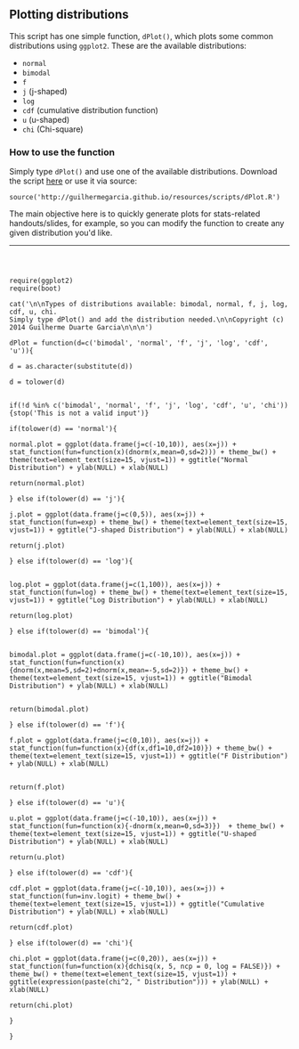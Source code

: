 ## Plotting distributions

This script has one simple function, ```dPlot()```, which plots some common distributions using ```ggplot2```. These are
the available distributions:

* ```normal```
* ```bimodal```
* ```f```
* ```j``` (j-shaped)
* ```log```
* ```cdf``` (cumulative distribution function)
* ```u``` (u-shaped)
* ```chi``` (Chi-square)

### How to use the function

Simply type ```dPlot()``` and use one of the available distributions. Download the script [here](http://guilhermegarcia.github.io/resources/scripts/dPlot.R) or use it via source:  

```{r}
source('http://guilhermegarcia.github.io/resources/scripts/dPlot.R')
```

The main objective here is to quickly generate plots for stats-related handouts/slides, for example, so you can modify the function to create any given distribution you'd like.

----

```{r}



require(ggplot2)
require(boot)

cat('\n\nTypes of distributions available: bimodal, normal, f, j, log, cdf, u, chi. 
Simply type dPlot() and add the distribution needed.\n\nCopyright (c) 2014 Guilherme Duarte Garcia\n\n\n')

dPlot = function(d=c('bimodal', 'normal', 'f', 'j', 'log', 'cdf', 'u')){

d = as.character(substitute(d))

d = tolower(d)


if(!d %in% c('bimodal', 'normal', 'f', 'j', 'log', 'cdf', 'u', 'chi')){stop('This is not a valid input')}

if(tolower(d) == 'normal'){

normal.plot = ggplot(data.frame(j=c(-10,10)), aes(x=j)) + stat_function(fun=function(x)(dnorm(x,mean=0,sd=2))) + theme_bw() + theme(text=element_text(size=15, vjust=1)) + ggtitle("Normal Distribution") + ylab(NULL) + xlab(NULL)

return(normal.plot)

} else if(tolower(d) == 'j'){

j.plot = ggplot(data.frame(j=c(0,5)), aes(x=j)) + stat_function(fun=exp) + theme_bw() + theme(text=element_text(size=15, vjust=1)) + ggtitle("J-shaped Distribution") + ylab(NULL) + xlab(NULL)

return(j.plot)

} else if(tolower(d) == 'log'){


log.plot = ggplot(data.frame(j=c(1,100)), aes(x=j)) + stat_function(fun=log) + theme_bw() + theme(text=element_text(size=15, vjust=1)) + ggtitle("Log Distribution") + ylab(NULL) + xlab(NULL)

return(log.plot)

} else if(tolower(d) == 'bimodal'){


bimodal.plot = ggplot(data.frame(j=c(-10,10)), aes(x=j)) + stat_function(fun=function(x){dnorm(x,mean=5,sd=2)+dnorm(x,mean=-5,sd=2)}) + theme_bw() + theme(text=element_text(size=15, vjust=1)) + ggtitle("Bimodal Distribution") + ylab(NULL) + xlab(NULL)


return(bimodal.plot)

} else if(tolower(d) == 'f'){

f.plot = ggplot(data.frame(j=c(0,10)), aes(x=j)) + stat_function(fun=function(x){df(x,df1=10,df2=10)}) + theme_bw() + theme(text=element_text(size=15, vjust=1)) + ggtitle("F Distribution") + ylab(NULL) + xlab(NULL)


return(f.plot)

} else if(tolower(d) == 'u'){

u.plot = ggplot(data.frame(j=c(-10,10)), aes(x=j)) + stat_function(fun=function(x){-dnorm(x,mean=0,sd=3)})  + theme_bw() + theme(text=element_text(size=15, vjust=1)) + ggtitle("U-shaped Distribution") + ylab(NULL) + xlab(NULL)

return(u.plot)

} else if(tolower(d) == 'cdf'){
	
cdf.plot = ggplot(data.frame(j=c(-10,10)), aes(x=j)) + stat_function(fun=inv.logit) + theme_bw() + theme(text=element_text(size=15, vjust=1)) + ggtitle("Cumulative Distribution") + ylab(NULL) + xlab(NULL)
	
return(cdf.plot)

} else if(tolower(d) == 'chi'){

chi.plot = ggplot(data.frame(j=c(0,20)), aes(x=j)) + stat_function(fun=function(x){dchisq(x, 5, ncp = 0, log = FALSE)}) + theme_bw() + theme(text=element_text(size=15, vjust=1)) + ggtitle(expression(paste(chi^2, " Distribution"))) + ylab(NULL) + xlab(NULL)
	
return(chi.plot)
	
}

}


```
